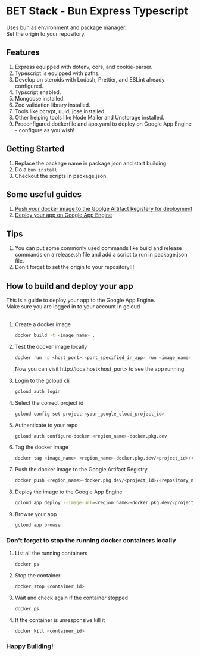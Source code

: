# BET Stack - Bun Express Typescript

Uses bun as environment and package manager.
<br/>
Set the origin to your repository.

## Features

1. Express equipped with dotenv, cors, and cookie-parser.
2. Typescript is equipped with paths.
3. Develop on steroids with Lodash, Prettier, and ESLint already configured.
4. Typscript enabled.
5. Mongoose installed.
6. Zod validation library installed.
7. Tools like bcrypt, uuid, jose installed.
8. Other helping tools like Node Mailer and Unstorage installed.
9. Preconfigured dockerfile and app.yaml to deploy on Google App Engine - configure as you wish!

## Getting Started

1. Replace the package name in package.json and start building
2. Do a `bun install`
3. Checkout the scripts in package.json.

## Some useful guides

1. [Push your docker image to the Goolge Artifact Registery for deployment](https://cloud.google.com/artifact-registry/docs/docker/pushing-and-pulling)
2. [Deploy your app on Google App Engine](https://cloud.google.com/artifact-registry/docs/integrate-app-engine)

## Tips

1. You can put some commonly used commands like build and release commands on a release.sh file and add a script to run in package.json file.
2. Don't forget to set the origin to your repository!!!

## How to build and deploy your app
This is a guide to deploy your app to the Google App Engine.</br>
Make sure you are logged in to your account in gcloud<br/><br/>
1. Create a docker image
    ```bash
    docker build -t <image_name> .
    ```

2. Test the docker image locally
    ```bash
    docker run -p <host_port>:<port_specified_in_app> run <image_name>
    ```
    Now you can visit http://localhost<host_port> to see the app running.

3. Login to the gcloud cli
    ```bash
    gcloud auth login
    ```

4. Select the correct project id
    ```bash
    gcloud config set project <your_google_cloud_project_id>
    ```

5. Authenticate to your repo
    ```bash
    gcloud auth configure-docker <region_name>-docker.pkg.dev
    ```

6. Tag the docker image
    ```bash
    docker tag <image_name> <region_name>-docker.pkg.dev/<project_id>/<repository_name>/<image_name>:<tag>
    ```

7. Push the docker image to the Google Artifact Registry
    ```bash
    docker push <region_name>-docker.pkg.dev/<project_id>/<repository_name>/<image_name>:<tag>
    ```

8. Deploy the image to the Google App Engine
    ```bash
    gcloud app deploy --image-url=<region_name>-docker.pkg.dev/<project_id>/<repository_name>/<image_name>:<tag>
    ```

9. Browse your app
    ```bash
    gcloud app browse
    ```

### Don't forget to stop the running docker containers locally
1. List all the running containers
    ```bash
    docker ps
    ```
2. Stop the container
    ```bash
    docker stop <container_id>
    ```
3. Wait and check again if the container stopped
    ```bash
    docker ps
    ```
5. If the container is unresponsive kill it
   ```bash
   docker kill <container_id>
   ```

### Happy Building!

